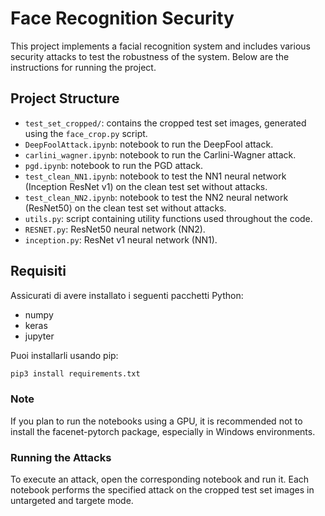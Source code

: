 # Face Recognition Security

This project implements a facial recognition system and includes various security attacks to test the robustness of the system. Below are the instructions for running the project.

## Project Structure

- `test_set_cropped/`: contains the cropped test set images, generated using the `face_crop.py` script. 
- `DeepFoolAttack.ipynb`: notebook to run the DeepFool attack.
- `carlini_wagner.ipynb`: notebook to run the Carlini-Wagner attack.
- `pgd.ipynb`: notebook to run the PGD attack.
- `test_clean_NN1.ipynb`: notebook to test the NN1 neural network (Inception ResNet v1) on the clean test set without attacks.
- `test_clean_NN2.ipynb`: notebook to test the NN2 neural network (ResNet50) on the clean test set without attacks.
- `utils.py`: script containing utility functions used throughout the code.
- `RESNET.py`: ResNet50 neural network (NN2).
- `inception.py`: ResNet v1 neural network (NN1).

## Requisiti

Assicurati di avere installato i seguenti pacchetti Python:

- numpy
- keras
- jupyter

Puoi installarli usando pip:
 ```bash
pip3 install requirements.txt
```



### Note
 
If you plan to run the notebooks using a GPU, it is recommended not to install the facenet-pytorch package, especially in Windows environments.

### Running the Attacks
To execute an attack, open the corresponding notebook and run it. Each notebook performs the specified attack on the cropped test set images in untargeted and targete mode.


  
